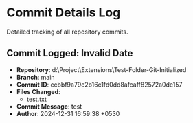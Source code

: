 # Commit Details Log

Detailed tracking of all repository commits.

## Commit Logged: Invalid Date
- **Repository**: d:\Project\Extensions\Test-Folder-Git-Initialized
- **Branch**: main
- **Commit ID**: ccbbf9a79c2b16c1fd0dd8afcaff82572a0de157
- **Files Changed**:
  - test.txt
- **Commit Message**: test
- **Author**: 2024-12-31 16:59:38 +0530 <akshit2941>

